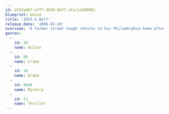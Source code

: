 ```yaml
---
id: bf47ad6f-e7f7-493d-9477-afac11b09991
blueprint: movie
title: '10th & Wolf'
release_date: '2006-02-19'
overview: 'A former street tough returns to his Philadelphia home after a stint in the military. Back on his home turf, he once again finds himself tangling with the mob boss who was instrumental in his going off to be a soldier.'
genres:
  -
    id: 28
    name: Action
  -
    id: 80
    name: Crime
  -
    id: 18
    name: Drama
  -
    id: 9648
    name: Mystery
  -
    id: 53
    name: Thriller
---
```

